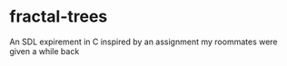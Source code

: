 # fractal-trees
An SDL expirement in C inspired by an assignment my roommates were given a while back

